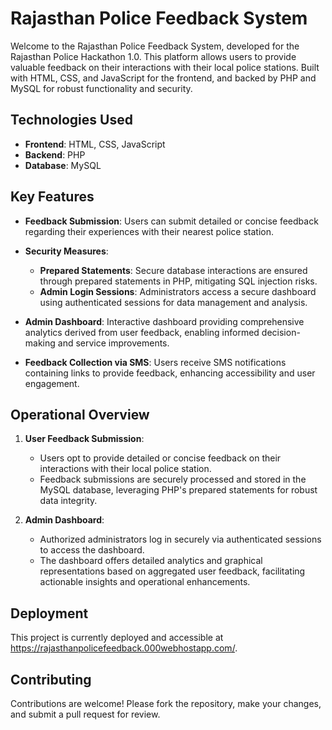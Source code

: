 # Rajasthan Police Feedback System

Welcome to the Rajasthan Police Feedback System, developed for the Rajasthan Police Hackathon 1.0. This platform allows users to provide valuable feedback on their interactions with their local police stations. Built with HTML, CSS, and JavaScript for the frontend, and backed by PHP and MySQL for robust functionality and security.

## Technologies Used
- **Frontend**: HTML, CSS, JavaScript
- **Backend**: PHP
- **Database**: MySQL

## Key Features

- **Feedback Submission**: Users can submit detailed or concise feedback regarding their experiences with their nearest police station.

- **Security Measures**:
  - **Prepared Statements**: Secure database interactions are ensured through prepared statements in PHP, mitigating SQL injection risks.
  - **Admin Login Sessions**: Administrators access a secure dashboard using authenticated sessions for data management and analysis.

- **Admin Dashboard**: Interactive dashboard providing comprehensive analytics derived from user feedback, enabling informed decision-making and service improvements.

- **Feedback Collection via SMS**: Users receive SMS notifications containing links to provide feedback, enhancing accessibility and user engagement.

## Operational Overview

1. **User Feedback Submission**:
   - Users opt to provide detailed or concise feedback on their interactions with their local police station.
   - Feedback submissions are securely processed and stored in the MySQL database, leveraging PHP's prepared statements for robust data integrity.

2. **Admin Dashboard**:
   - Authorized administrators log in securely via authenticated sessions to access the dashboard.
   - The dashboard offers detailed analytics and graphical representations based on aggregated user feedback, facilitating actionable insights and operational enhancements.

## Deployment

This project is currently deployed and accessible at https://rajasthanpolicefeedback.000webhostapp.com/.

## Contributing

Contributions are welcome! Please fork the repository, make your changes, and submit a pull request for review.

